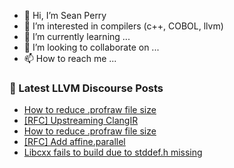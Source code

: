 - 👋 Hi, I’m Sean Perry
- 👀 I’m interested in compilers (c++, COBOL, llvm)
- 🌱 I’m currently learning ...
- 💞️ I’m looking to collaborate on ...
- 📫 How to reach me ...

<!---
s66perry/s66perry is a ✨ special ✨ repository because its `README.md` (this file) appears on your GitHub profile.
You can click the Preview link to take a look at your changes.
--->
### 📕 Latest LLVM Discourse Posts

<!-- DISCOURSE-LLVM:START -->
- [How to reduce .profraw file size](https://discourse.llvm.org/t/how-to-reduce-profraw-file-size/79206#post_3)
- [[RFC] Upstreaming ClangIR](https://discourse.llvm.org/t/rfc-upstreaming-clangir/76587?page=3#post_53)
- [How to reduce .profraw file size](https://discourse.llvm.org/t/how-to-reduce-profraw-file-size/79206#post_2)
- [[RFC] Add affine.parallel](https://discourse.llvm.org/t/rfc-add-affine-parallel/350#post_18)
- [Libcxx fails to build due to stddef.h missing](https://discourse.llvm.org/t/libcxx-fails-to-build-due-to-stddef-h-missing/79218#post_3)
<!-- DISCOURSE-LLVM:END -->
